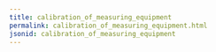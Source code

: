 ```yaml
---
title: calibration_of_measuring_equipment
permalink: calibration_of_measuring_equipment.html
jsonid: calibration_of_measuring_equipment
---
```

